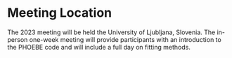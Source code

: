 # Meeting Location

The 2023 meeting will be held the University of Ljubljana, Slovenia. The in-person one-week meeting will provide participants with an introduction to the PHOEBE code and will include a full day on fitting methods.

